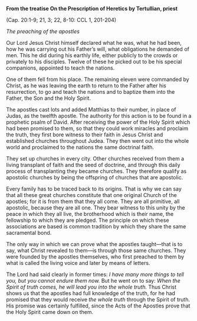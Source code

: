

**From the treatise On the Prescription of Heretics by Tertullian, priest**

(Cap. 20:1-9; 21, 3; 22, 8-10: CCL 1, 201-204)

_The preaching of the apostles_

Our Lord Jesus Christ himself declared what he was, what he had been, how he was carrying out his Father’s will, what obligations he demanded of men. This he did during his earthly life, either publicly to the crowds or privately to his disciples. Twelve of these he picked out to be his special companions, appointed to teach the nations.

One of them fell from his place. The remaining eleven were commanded by Christ, as he was leaving the earth to return to the Father after his resurrection, to go and teach the nations and to baptize them into the Father, the Son and the Holy Spirit.

The apostles cast lots and added Matthias to their number, in place of Judas, as the twelfth apostle. The authority for this action is to be found in a prophetic psalm of David. After receiving the power of the Holy Spirit which had been promised to them, so that they could work miracles and proclaim the truth, they first bore witness to their faith in Jesus Christ and established churches throughout Judea. They then went out into the whole world and proclaimed to the nations the same doctrinal faith.

They set up churches in every city. Other churches received from them a living transplant of faith and the seed of doctrine, and through this daily process of transplanting they became churches. They therefore qualify as apostolic churches by being the offspring of churches that are apostolic.

Every family has to be traced back to its origins. That is why we can say that all these great churches constitute that one original Church of the apostles; for it is from them that they all come. They are all primitive, all apostolic, because they are all one. They bear witness to this unity by the peace in which they all live, the brotherhood which is their name, the fellowship to which they are pledged. The principle on which these associations are based is common tradition by which they share the same sacramental bond.

The only way in which we can prove what the apostles taught—that is to say, what Christ revealed to them—is through those same churches. They were founded by the apostles themselves, who first preached to them by what is called the living voice and later by means of letters.

The Lord had said clearly in former times: _I have many more things to tell you, but you cannot endure them now._ But he went on to say: _When the Spirit of truth comes, he will lead you into the whole truth._ Thus Christ shows us that the apostles had full knowledge of the truth, for he had promised that they would receive _the whole truth_ through the Spirit of truth. His promise was certainly fulfilled, since the Acts of the Apostles prove that the Holy Spirit came down on them.

